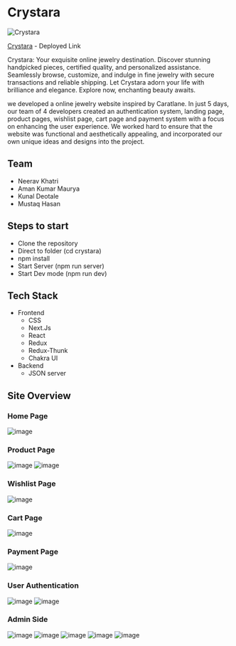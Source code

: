 
# Crystara

![Crystara](https://github.com/Neerav-Khatri/Crystara/assets/107555012/cbdcc241-759d-450a-8229-7b207797823d)

[Crystara](https://crystara-swart.vercel.app/) - Deployed Link

Crystara: Your exquisite online jewelry destination. Discover stunning handpicked pieces, certified quality, and personalized assistance. Seamlessly browse, customize, and indulge in fine jewelry with secure transactions and reliable shipping. Let Crystara adorn your life with brilliance and elegance. Explore now, enchanting beauty awaits.

we developed a online jewelry website inspired by Caratlane. In just 5 days, our team of 4 developers created an authentication system, landing page, product pages, wishlist page, cart page and payment system with a focus on enhancing the user experience. We worked hard to ensure that the website was functional and aesthetically appealing, and incorporated our own unique ideas and designs into the project.

## Team
- Neerav Khatri
- Aman Kumar Maurya
- Kunal Deotale
- Mustaq Hasan

## Steps to start
- Clone the repository<br/>
- Direct to folder (cd crystara)<br/>
- npm install<br/>
- Start Server (npm run server)<br/>
- Start Dev mode (npm run dev)<br/>

## Tech Stack
- Frontend
  - CSS 
  - Next.Js
  - React
  - Redux 
  - Redux-Thunk
  - Chakra UI
- Backend
  - JSON server

## Site Overview
### Home Page
![image](https://github.com/Neerav-Khatri/Crystara/assets/107555012/7ceb7f17-c7d9-4195-be7b-c68c80c43b95)

### Product Page
![image](https://github.com/Neerav-Khatri/Crystara/assets/107555012/da026315-c5e3-4f70-8d8c-f6b2a4dd5c05)
![image](https://github.com/Neerav-Khatri/Crystara/assets/107555012/d3bf4a3d-437c-4d3c-bf2d-29d9db92a60c)

### Wishlist Page
![image](https://github.com/Neerav-Khatri/Crystara/assets/107555012/0a12ef3f-ebd8-4dc8-9bf9-7836ff96396b)

### Cart Page
![image](https://github.com/Neerav-Khatri/Crystara/assets/107555012/b8eeb4b5-9fe7-441d-9323-4c84b33a5b3a)

### Payment Page
![image](https://github.com/Neerav-Khatri/Crystara/assets/107555012/3bf50d75-2a05-4231-9ed4-9c978e1c0c7d)

### User Authentication
![image](https://github.com/Neerav-Khatri/Crystara/assets/107555012/8f12b0f6-9167-4150-8734-81e2c65eb8ae)
![image](https://github.com/Neerav-Khatri/Crystara/assets/107555012/4cb69cb4-f1dc-4bb0-a1cb-dd79abe5dad6)

### Admin Side 
![image](https://github.com/Neerav-Khatri/Crystara/assets/107555012/28604cb7-fbd1-4bc8-b406-1a2a218a8daa)
![image](https://github.com/Neerav-Khatri/Crystara/assets/107555012/86f3befd-d9d0-4dc3-8cda-9b10093d8063)
![image](https://github.com/Neerav-Khatri/Crystara/assets/107555012/d090b3d4-8fd2-4b71-9df1-c8dc44ff2e83)
![image](https://github.com/Neerav-Khatri/Crystara/assets/107555012/40d2ee14-7f03-4fb2-a698-bf3c20cbb6fa)
![image](https://github.com/Neerav-Khatri/Crystara/assets/107555012/12bffa7f-4fc5-4621-a203-34fbd6d18704)





